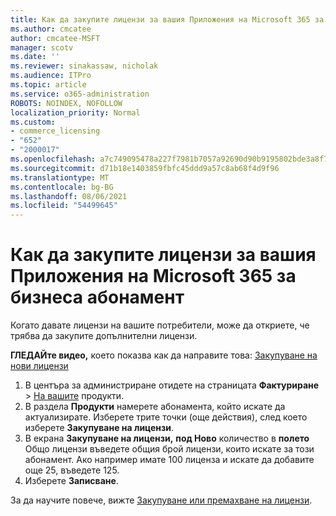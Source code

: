 ```yaml
---
title: Как да закупите лицензи за вашия Приложения на Microsoft 365 за бизнеса абонамент
ms.author: cmcatee
author: cmcatee-MSFT
manager: scotv
ms.date: ''
ms.reviewer: sinakassaw, nicholak
ms.audience: ITPro
ms.topic: article
ms.service: o365-administration
ROBOTS: NOINDEX, NOFOLLOW
localization_priority: Normal
ms.custom:
- commerce_licensing
- "652"
- "2000017"
ms.openlocfilehash: a7c749095478a227f7981b7057a92690d90b9195802bde3a8f784e25d1ac03a7
ms.sourcegitcommit: d71b18e1403859fbfc45ddd9a57c8ab68f4d9f96
ms.translationtype: MT
ms.contentlocale: bg-BG
ms.lasthandoff: 08/06/2021
ms.locfileid: "54499645"
---
```

# <a name="how-to-buy-licenses-for-your-microsoft-365-apps-for-business-subscription"></a>Как да закупите лицензи за вашия Приложения на Microsoft 365 за бизнеса абонамент

Когато давате лицензи на вашите потребители, може да откриете, че трябва да закупите допълнителни лицензи.

**ГЛЕДАЙте видео,** което показва как да направите това: [Закупуване на нови лицензи](https://go.microsoft.com/fwlink/p/?linkid=2154857)
  
1. В центъра за администриране отидете на страницата **Фактуриране**  >  [На вашите](https://go.microsoft.com/fwlink/p/?linkid=842054) продукти.
2. В раздела **Продукти** намерете абонамента, който искате да актуализирате. Изберете трите точки (още действия), след което изберете **Закупуване на лицензи**.
3. В екрана **Закупуване на лицензи,** **под Ново** количество в **полето** Общо лицензи въведете общия брой лицензи, които искате за този абонамент. Ако например имате 100 лиценза и искате да добавите още 25, въведете 125.
4. Изберете **Записване**.

За да научите повече, вижте [Закупуване или премахване на лицензи](/microsoft-365/commerce/licenses/buy-licenses).